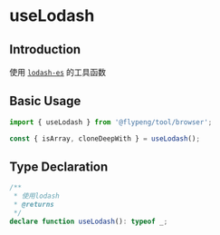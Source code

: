 # useLodash

## Introduction

使用 [`lodash-es`](https://lodash.com/) 的工具函数

## Basic Usage

```ts
import { useLodash } from '@flypeng/tool/browser';

const { isArray, cloneDeepWith } = useLodash();
```

## Type Declaration

```ts
/**
 * 使用lodash
 * @returns
 */
declare function useLodash(): typeof _;
```
